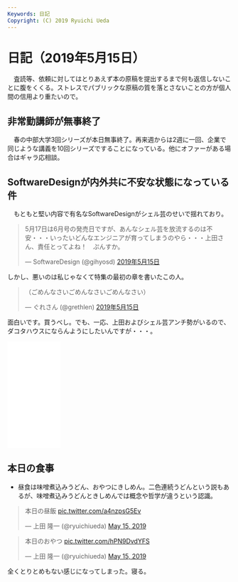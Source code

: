 ```yaml
---
Keywords: 日記
Copyright: (C) 2019 Ryuichi Ueda
---
```


# 日記（2019年5月15日）

　査読等、依頼に対してはとりあえず本の原稿を提出するまで何も返信しないことに腹をくくる。ストレスでパブリックな原稿の質を落とさないことの方が個人間の信用より重たいので。

## 非常勤講師が無事終了

　春の中部大学3回シリーズが本日無事終了。再来週からは2週に一回、企業で同じような講義を10回シリーズですることになっている。他にオファーがある場合はギャラ応相談。

## SoftwareDesignが内外共に不安な状態になっている件

　もともと堅い内容で有名なSoftwareDesignがシェル芸のせいで揺れており。

<blockquote class="twitter-tweet" data-lang="ja"><p lang="ja" dir="ltr">5月17日は6月号の発売日ですが、あんなシェル芸を放流するのは不安・・・いったいどんなエンジニアが育ってしまうのやら・・・上田さん、責任とってよね！　ぷんすか。</p>&mdash; SoftwareDesign (@gihyosd) <a href="https://twitter.com/gihyosd/status/1128612614202806272?ref_src=twsrc%5Etfw">2019年5月15日</a></blockquote>
<script async src="https://platform.twitter.com/widgets.js" charset="utf-8"></script>

しかし、悪いのは私じゃなくて特集の最初の章を書いたこの人。

<blockquote class="twitter-tweet" data-lang="ja"><p lang="ja" dir="ltr">（ごめんなさいごめんなさいごめんなさい）</p>&mdash; ぐれさん (@grethlen) <a href="https://twitter.com/grethlen/status/1128629649003679745?ref_src=twsrc%5Etfw">2019年5月15日</a></blockquote>

面白いです。買うべし。でも、一応、上田およびシェル芸アンチ勢がいるので、ダコタハウスにならんようにしたいんですが・・・。

<iframe style="width:120px;height:240px;" marginwidth="0" marginheight="0" scrolling="no" frameborder="0" src="//rcm-fe.amazon-adsystem.com/e/cm?lt1=_blank&bc1=000000&IS2=1&bg1=FFFFFF&fc1=000000&lc1=0000FF&t=ryuichiueda-22&language=ja_JP&o=9&p=8&l=as4&m=amazon&f=ifr&ref=as_ss_li_til&asins=B07QV42G7V&linkId=53dd54a143fff220a58b34c61d472ecb"></iframe>


## 本日の食事

* 昼食は味噌煮込みうどん、おやつにきしめん。二色連続うどんという説もあるが、味噌煮込みうどんときしめんでは概念や哲学が違うという認識。

<blockquote class="twitter-tweet" data-partner="tweetdeck"><p lang="ja" dir="ltr">本日の昼飯 <a href="https://t.co/a4nzpsG5Ev">pic.twitter.com/a4nzpsG5Ev</a></p>&mdash; 上田 隆一 (@ryuichiueda) <a href="https://twitter.com/ryuichiueda/status/1128667555642494976?ref_src=twsrc%5Etfw">May 15, 2019</a></blockquote>
<script async src="https://platform.twitter.com/widgets.js" charset="utf-8"></script>

<blockquote class="twitter-tweet" data-partner="tweetdeck"><p lang="ja" dir="ltr">本日のおやつ <a href="https://t.co/hPN9DvdYFS">pic.twitter.com/hPN9DvdYFS</a></p>&mdash; 上田 隆一 (@ryuichiueda) <a href="https://twitter.com/ryuichiueda/status/1128667619597275137?ref_src=twsrc%5Etfw">May 15, 2019</a></blockquote>


全くとりとめもない感じになってしまった。寝る。
